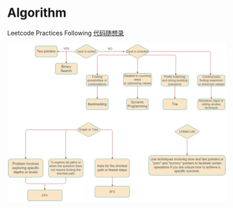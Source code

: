 # Algorithm

Leetcode Practices Following [代码随想录](https://programmercarl.com/)

![LeetcodeAlgorithm](images/algo.png)